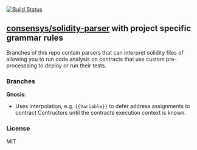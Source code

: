 [![Build Status](https://travis-ci.org/ConsenSys/solidity-parser.svg?branch=master)](https://travis-ci.org/ConsenSys/solidity-parser)

## [consensys/solidity-parser](https://github.com/ConsenSys/solidity-parser) with project specific grammar rules
Branches of this repo contain parsers that can interpret solidity files of <branch name> allowing you to run
code analysis on contracts that use custom pre-processsing to deploy or run their tests.


### Branches


**Gnosis**: 
  + Uses interpolation, e.g. `{{Variable}}` to defer address assignments to contract Contructors until
  the contracts execution context is known.


### License

MIT
